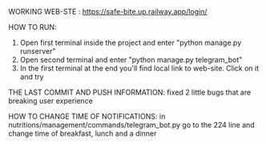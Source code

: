 WORKING WEB-STE : https://safe-bite.up.railway.app/login/

HOW TO RUN: 
1) Open first terminal inside the project and enter "python manage.py runserver"
2) Open second terminal and enter "python manage.py telegram_bot"
3) In the first terminal at the end you'll find local link to web-site. Click on it and try

THE LAST COMMIT AND PUSH INFORMATION: fixed 2 little bugs that are breaking user experience

HOW TO CHANGE TIME OF NOTIFICATIONS: in nutritions/management/commands/telegram_bot.py 
go to the 224 line and change time of breakfast, lunch and a dinner
